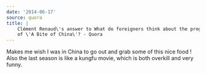 ```yaml
---
date: '2014-06-17'
source: quora
title: |
    Clément Renaud\'s answer to What do foreigners think about the programme
    of \'A Bite of China\'? - Quora
---
```


Makes me wish I was in China to go out and grab some of this nice food !
Also the last season is like a kungfu movie, which is both overkill and
very funny.
